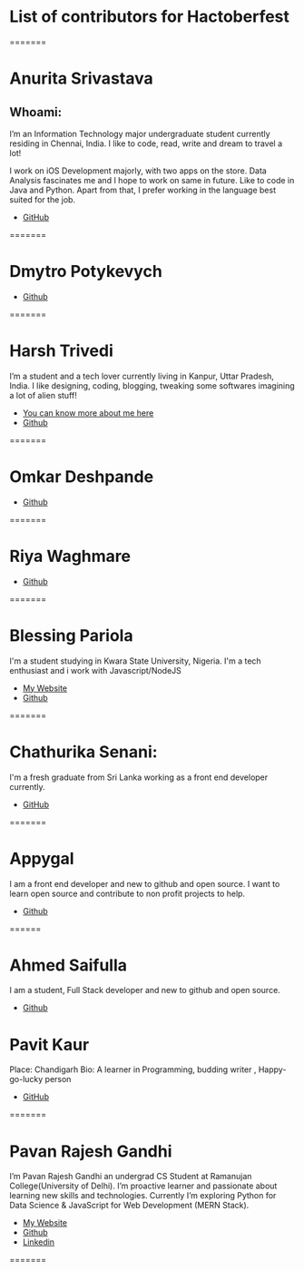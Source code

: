 # List of contributors for Hactoberfest

=======
# Anurita Srivastava

## Whoami:
I’m an Information Technology major undergraduate student currently residing in Chennai, India. I like to code, read, write  and dream to travel a lot! 

I work on iOS Development majorly, with two apps on the store. Data Analysis fascinates me and I hope to work on same in future. Like to code in Java and Python. Apart from that, I prefer working in the language best suited for the job.

- [GitHub](https://github.com/AnuritaS/)

=======
# Dmytro Potykevych

- [Github](https://github.com/dbitwy)

=======
# Harsh Trivedi

I’m a student and a tech lover currently living in Kanpur, Uttar Pradesh, India. I like designing, coding, blogging, tweaking some softwares imagining a lot of alien stuff!

- [You can know more about me here](https://harsh98trivedi.github.io/blog/Hello-World)
- [Github](https://github/com/harsh98trivedi)

=======
# Omkar Deshpande

- [Github](https://github.com/omkar-dsd)

=======
# Riya Waghmare

- [Github](https://github.com/RiyaWaghmare)

=======
# Blessing Pariola

I'm a student studying in Kwara State University, Nigeria. I'm a tech enthusiast and i work with Javascript/NodeJS

- [My Website](https://blessing.pario.la)
- [Github](https://github.com/pariola)

=======
# Chathurika Senani:
I'm a fresh graduate from Sri Lanka working as a front end developer currently.

- [GitHub](https://github.com/zenara/)

=======
# Appygal

I am a front end developer and new to github and open source. I want to learn open source and contribute to non profit projects to help. 

- [Github](https://github.com/appygal)

======
# Ahmed Saifulla

I am a student, Full Stack developer and new to github and open source. 

- [Github](https://github.com/ahmed-saifulla)

# Pavit Kaur

Place: Chandigarh
Bio: A learner in Programming, budding writer , Happy-go-lucky person
- [GitHub](https://github.com/PavitKaur05)

=======
# Pavan Rajesh Gandhi

I’m Pavan Rajesh Gandhi an undergrad CS Student at Ramanujan College(University of Delhi). I’m proactive learner and passionate about learning new skills and technologies. Currently I’m exploring Python for Data Science & JavaScript for Web Development (MERN Stack).

- [My Website](https://iampavangandhi.github.io/)
- [Github](https://github/com/iampavangandhi/)
- [Linkedin](https://www.linkedin.com/in/pavan-gandhi/)

=======
